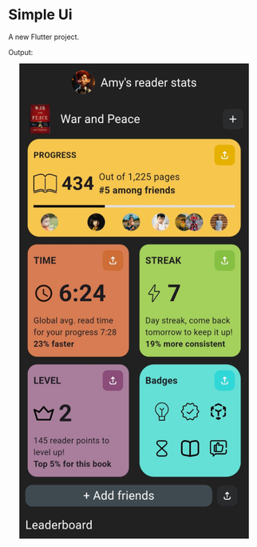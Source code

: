 # Simple Ui

A new Flutter project.


Output:
<p align="center">
  <img width="460" heigth="200" src="https://github.com/harisivams/Flutter_task/blob/main/output.jpg">
</p>
